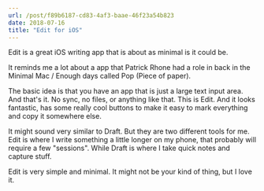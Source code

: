 ```yaml
---
url: /post/f89b6187-cd83-4af3-baae-46f23a54b823
date: 2018-07-16
title: "Edit for iOS"
---
```


Edit is a great iOS writing app that is about as minimal is it could be.

It reminds me a lot about a app that Patrick Rhone had a role in back in the Minimal Mac / Enough days called Pop (Piece of paper). 

The basic idea is that you have an app that is just a large text input area. And that's it. No sync, no files, or anything like that. This is Edit. And it looks fantastic, has some really cool buttons to make it easy to mark everything and copy it somewhere else. 

It might sound very similar to Draft. But they are two different tools for me. Edit is where I write something a little longer on my phone, that probably will require a few "sessions". While Draft is where I take quick notes and capture stuff. 

Edit is very simple and minimal. It might not be your kind of thing, but I love it. 